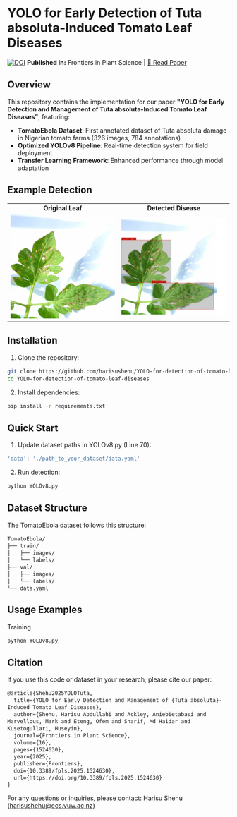 # YOLO for Early Detection of Tuta absoluta-Induced Tomato Leaf Diseases

[![DOI](https://img.shields.io/badge/DOI-10.3389%2Ffpls.2025.1524630-blue)](https://doi.org/10.3389/fpls.2025.1524630)
**Published in:** Frontiers in Plant Science | [📄 Read Paper](https://www.frontiersin.org/journals/plant-science/articles/10.3389/fpls.2025.1524630/full)

## Overview
This repository contains the implementation for our paper **"YOLO for Early Detection and Management of Tuta absoluta-Induced Tomato Leaf Diseases"**, featuring:

- **TomatoEbola Dataset**: First annotated dataset of Tuta absoluta damage in Nigerian tomato farms (326 images, 784 annotations)
- **Optimized YOLOv8 Pipeline**: Real-time detection system for field deployment
- **Transfer Learning Framework**: Enhanced performance through model adaptation

## Example Detection

<table>
  <tr>
    <td align="center"><strong>Original Leaf</strong></td>
    <td align="center"><strong>Detected Disease</strong></td>
  </tr>
  <tr>
    <td><img src="assets/kasaisa_input.jpg" alt="Original Leaf" width="300"/></td>
    <td><img src="assets/kasaisa_output.png" alt="Detected Disease" width="300"/></td>
  </tr>
</table>



## Installation
1. Clone the repository:
```bash
git clone https://github.com/harisushehu/YOLO-for-detection-of-tomato-leaf-diseases.git
cd YOLO-for-detection-of-tomato-leaf-diseases
```

2. Install dependencies:
```bash
pip install -r requirements.txt
```

## Quick Start
1. Update dataset paths in YOLOv8.py (Line 70):
```bash
'data': './path_to_your_dataset/data.yaml'
```

2. Run detection:
```bash
python YOLOv8.py
```

## Dataset Structure
The TomatoEbola dataset follows this structure:

```
TomatoEbola/
├── train/
│   ├── images/
│   └── labels/
├── val/
│   ├── images/
│   └── labels/
└── data.yaml
```

## Usage Examples

Training
```bash
python YOLOv8.py 
```

## Citation

If you use this code or dataset in your research, please cite our paper:

```
@article{Shehu2025YOLOTuta,
  title={YOLO for Early Detection and Management of {Tuta absoluta}-Induced Tomato Leaf Diseases},
  author={Shehu, Harisu Abdullahi and Ackley, Aniebietabasi and Marvellous, Mark and Eteng, Ofem and Sharif, Md Haidar and Kusetogullari, Huseyin},
  journal={Frontiers in Plant Science},
  volume={16},
  pages={1524630},
  year={2025},
  publisher={Frontiers},
  doi={10.3389/fpls.2025.1524630},
  url={https://doi.org/10.3389/fpls.2025.1524630}
}
```

For any questions or inquiries, please contact: Harisu Shehu (harisushehu@ecs.vuw.ac.nz)

